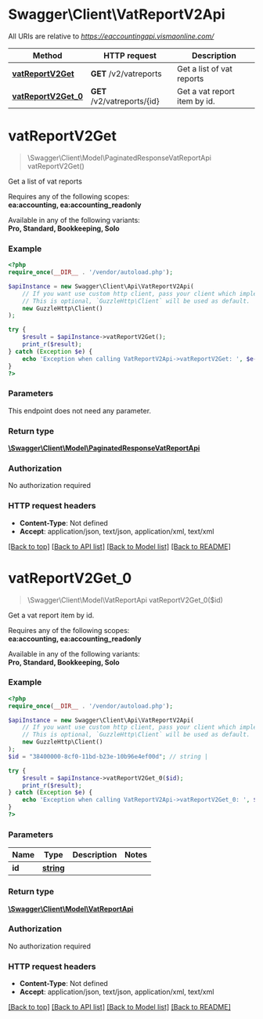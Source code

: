 # Swagger\Client\VatReportV2Api

All URIs are relative to *https://eaccountingapi.vismaonline.com/*

Method | HTTP request | Description
------------- | ------------- | -------------
[**vatReportV2Get**](VatReportV2Api.md#vatreportv2get) | **GET** /v2/vatreports | Get a list of vat reports
[**vatReportV2Get_0**](VatReportV2Api.md#vatreportv2get_0) | **GET** /v2/vatreports/{id} | Get a vat report item by id.

# **vatReportV2Get**
> \Swagger\Client\Model\PaginatedResponseVatReportApi vatReportV2Get()

Get a list of vat reports

<p>Requires any of the following scopes: <br><b>ea:accounting, ea:accounting_readonly</b></p><p>Available in any of the following variants: <br><b>Pro, Standard, Bookkeeping, Solo</b></p>

### Example
```php
<?php
require_once(__DIR__ . '/vendor/autoload.php');

$apiInstance = new Swagger\Client\Api\VatReportV2Api(
    // If you want use custom http client, pass your client which implements `GuzzleHttp\ClientInterface`.
    // This is optional, `GuzzleHttp\Client` will be used as default.
    new GuzzleHttp\Client()
);

try {
    $result = $apiInstance->vatReportV2Get();
    print_r($result);
} catch (Exception $e) {
    echo 'Exception when calling VatReportV2Api->vatReportV2Get: ', $e->getMessage(), PHP_EOL;
}
?>
```

### Parameters
This endpoint does not need any parameter.

### Return type

[**\Swagger\Client\Model\PaginatedResponseVatReportApi**](../Model/PaginatedResponseVatReportApi.md)

### Authorization

No authorization required

### HTTP request headers

 - **Content-Type**: Not defined
 - **Accept**: application/json, text/json, application/xml, text/xml

[[Back to top]](#) [[Back to API list]](../../README.md#documentation-for-api-endpoints) [[Back to Model list]](../../README.md#documentation-for-models) [[Back to README]](../../README.md)

# **vatReportV2Get_0**
> \Swagger\Client\Model\VatReportApi vatReportV2Get_0($id)

Get a vat report item by id.

<p>Requires any of the following scopes: <br><b>ea:accounting, ea:accounting_readonly</b></p><p>Available in any of the following variants: <br><b>Pro, Standard, Bookkeeping, Solo</b></p>

### Example
```php
<?php
require_once(__DIR__ . '/vendor/autoload.php');

$apiInstance = new Swagger\Client\Api\VatReportV2Api(
    // If you want use custom http client, pass your client which implements `GuzzleHttp\ClientInterface`.
    // This is optional, `GuzzleHttp\Client` will be used as default.
    new GuzzleHttp\Client()
);
$id = "38400000-8cf0-11bd-b23e-10b96e4ef00d"; // string | 

try {
    $result = $apiInstance->vatReportV2Get_0($id);
    print_r($result);
} catch (Exception $e) {
    echo 'Exception when calling VatReportV2Api->vatReportV2Get_0: ', $e->getMessage(), PHP_EOL;
}
?>
```

### Parameters

Name | Type | Description  | Notes
------------- | ------------- | ------------- | -------------
 **id** | [**string**](../Model/.md)|  |

### Return type

[**\Swagger\Client\Model\VatReportApi**](../Model/VatReportApi.md)

### Authorization

No authorization required

### HTTP request headers

 - **Content-Type**: Not defined
 - **Accept**: application/json, text/json, application/xml, text/xml

[[Back to top]](#) [[Back to API list]](../../README.md#documentation-for-api-endpoints) [[Back to Model list]](../../README.md#documentation-for-models) [[Back to README]](../../README.md)

